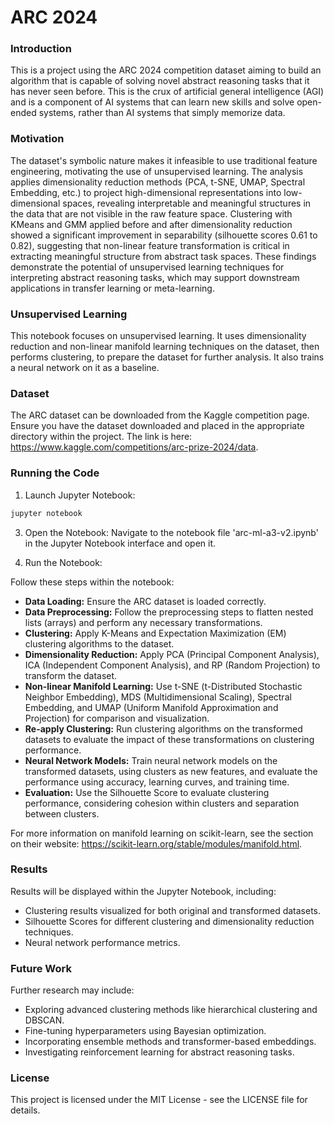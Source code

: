 # ARC 2024

### Introduction

This is a project using the ARC 2024 competition dataset aiming to build an algorithm that is capable of solving novel abstract reasoning tasks that it has never seen before. This is the crux of artificial general intelligence (AGI) and is a component of AI systems that can learn new skills and solve open-ended systems, rather than AI systems that simply memorize data. 

### Motivation

The dataset's symbolic nature makes it infeasible to use traditional feature engineering, motivating the use of unsupervised learning. The analysis applies dimensionality reduction methods (PCA, t-SNE, UMAP, Spectral Embedding, etc.) to project high-dimensional representations into low-dimensional spaces, revealing interpretable and meaningful structures in the data that are not visible in the raw feature space. Clustering with KMeans and GMM applied before and after dimensionality reduction showed a significant improvement in separability (silhouette scores 0.61 to 0.82), suggesting that non-linear feature transformation is critical in extracting meaningful structure from abstract task spaces. These findings demonstrate the potential of unsupervised learning techniques for interpreting abstract reasoning tasks, which may support downstream applications in transfer learning or meta-learning.

### Unsupervised Learning

This notebook focuses on unsupervised learning. It uses dimensionality reduction and non-linear manifold learning techniques on the dataset, then performs clustering, to prepare the dataset for further analysis. It also trains a neural network on it as a baseline.

### Dataset
The ARC dataset can be downloaded from the Kaggle competition page. Ensure you have the dataset downloaded and placed in the appropriate directory within the project. The link is here: https://www.kaggle.com/competitions/arc-prize-2024/data. 

### Running the Code

1. Launch Jupyter Notebook:
```bash
jupyter notebook
```

3. Open the Notebook:
Navigate to the notebook file 'arc-ml-a3-v2.ipynb' in the Jupyter Notebook interface and open it.

4. Run the Notebook:

Follow these steps within the notebook:

- **Data Loading:** Ensure the ARC dataset is loaded correctly.
- **Data Preprocessing:** Follow the preprocessing steps to flatten nested lists (arrays) and perform any necessary transformations.
- **Clustering:** Apply K-Means and Expectation Maximization (EM) clustering algorithms to the dataset.
- **Dimensionality Reduction:** Apply PCA (Principal Component Analysis), ICA (Independent Component Analysis), and RP (Random Projection) to transform the dataset.
- **Non-linear Manifold Learning:** Use t-SNE (t-Distributed Stochastic Neighbor Embedding), MDS (Multidimensional Scaling), Spectral Embedding, and UMAP (Uniform Manifold Approximation and Projection) for comparison and visualization.
- **Re-apply Clustering:** Run clustering algorithms on the transformed datasets to evaluate the impact of these transformations on clustering performance.
- **Neural Network Models:** Train neural network models on the transformed datasets, using clusters as new features, and evaluate the performance using accuracy, learning curves, and training time.
- **Evaluation:** Use the Silhouette Score to evaluate clustering performance, considering cohesion within clusters and separation between clusters.

For more information on manifold learning on scikit-learn, see the section on their website: https://scikit-learn.org/stable/modules/manifold.html.

### Results
Results will be displayed within the Jupyter Notebook, including:

- Clustering results visualized for both original and transformed datasets.
- Silhouette Scores for different clustering and dimensionality reduction techniques.
- Neural network performance metrics.

### Future Work

Further research may include:

- Exploring advanced clustering methods like hierarchical clustering and DBSCAN.
- Fine-tuning hyperparameters using Bayesian optimization.
- Incorporating ensemble methods and transformer-based embeddings.
- Investigating reinforcement learning for abstract reasoning tasks.

### License
This project is licensed under the MIT License - see the LICENSE file for details.


